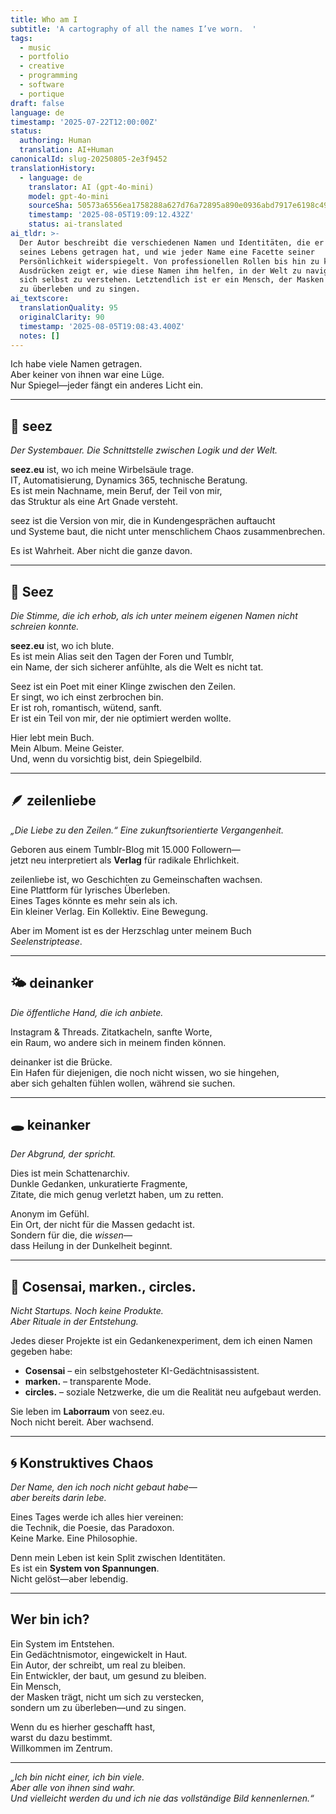 ```yaml
---
title: Who am I
subtitle: 'A cartography of all the names I’ve worn.  '
tags:
  - music
  - portfolio
  - creative
  - programming
  - software
  - portique
draft: false
language: de
timestamp: '2025-07-22T12:00:00Z'
status:
  authoring: Human
  translation: AI+Human
canonicalId: slug-20250805-2e3f9452
translationHistory:
  - language: de
    translator: AI (gpt-4o-mini)
    model: gpt-4o-mini
    sourceSha: 50573a6556ea1758288a627d76a72895a890e0936abd7917e6198c4963201981
    timestamp: '2025-08-05T19:09:12.432Z'
    status: ai-translated
ai_tldr: >-
  Der Autor beschreibt die verschiedenen Namen und Identitäten, die er im Laufe
  seines Lebens getragen hat, und wie jeder Name eine Facette seiner
  Persönlichkeit widerspiegelt. Von professionellen Rollen bis hin zu kreativen
  Ausdrücken zeigt er, wie diese Namen ihm helfen, in der Welt zu navigieren und
  sich selbst zu verstehen. Letztendlich ist er ein Mensch, der Masken trägt, um
  zu überleben und zu singen.
ai_textscore:
  translationQuality: 95
  originalClarity: 90
  timestamp: '2025-08-05T19:08:43.400Z'
  notes: []
---
```


Ich habe viele Namen getragen.  
Aber keiner von ihnen war eine Lüge.  
Nur Spiegel—jeder fängt ein anderes Licht ein.

---

## 💼 seez

_Der Systembauer. Die Schnittstelle zwischen Logik und der Welt._

**seez.eu** ist, wo ich meine Wirbelsäule trage.  
IT, Automatisierung, Dynamics 365, technische Beratung.  
Es ist mein Nachname, mein Beruf, der Teil von mir,  
das Struktur als eine Art Gnade versteht.

seez ist die Version von mir, die in Kundengesprächen auftaucht  
und Systeme baut, die nicht unter menschlichem Chaos zusammenbrechen.

Es ist Wahrheit. Aber nicht die ganze davon.

---

## 🎤 Seez

_Die Stimme, die ich erhob, als ich unter meinem eigenen Namen nicht schreien konnte._

**seez.eu** ist, wo ich blute.  
Es ist mein Alias seit den Tagen der Foren und Tumblr,  
ein Name, der sich sicherer anfühlte, als die Welt es nicht tat.

Seez ist ein Poet mit einer Klinge zwischen den Zeilen.  
Er singt, wo ich einst zerbrochen bin.  
Er ist roh, romantisch, wütend, sanft.  
Er ist ein Teil von mir, der nie optimiert werden wollte.

Hier lebt mein Buch.  
Mein Album. Meine Geister.  
Und, wenn du vorsichtig bist, dein Spiegelbild.

---

## 🪶 zeilenliebe

_„Die Liebe zu den Zeilen.“ Eine zukunftsorientierte Vergangenheit._

Geboren aus einem Tumblr-Blog mit 15.000 Followern—  
jetzt neu interpretiert als **Verlag** für radikale Ehrlichkeit.

zeilenliebe ist, wo Geschichten zu Gemeinschaften wachsen.  
Eine Plattform für lyrisches Überleben.  
Eines Tages könnte es mehr sein als ich.  
Ein kleiner Verlag. Ein Kollektiv. Eine Bewegung.

Aber im Moment ist es der Herzschlag unter meinem Buch _Seelenstriptease_.

---

## 🌤 deinanker

_Die öffentliche Hand, die ich anbiete._

Instagram & Threads. Zitatkacheln, sanfte Worte,  
ein Raum, wo andere sich in meinem finden können.

deinanker ist die Brücke.  
Ein Hafen für diejenigen, die noch nicht wissen, wo sie hingehen,  
aber sich gehalten fühlen wollen, während sie suchen.

---

## 🕳 keinanker

_Der Abgrund, der spricht._

Dies ist mein Schattenarchiv.  
Dunkle Gedanken, unkuratierte Fragmente,  
Zitate, die mich genug verletzt haben, um zu retten.

Anonym im Gefühl.  
Ein Ort, der nicht für die Massen gedacht ist.  
Sondern für die, die _wissen_—  
dass Heilung in der Dunkelheit beginnt.

---

## 🧪 Cosensai, marken., circles.

_Nicht Startups. Noch keine Produkte.  
Aber Rituale in der Entstehung._

Jedes dieser Projekte ist ein Gedankenexperiment, dem ich einen Namen gegeben habe:

- **Cosensai** – ein selbstgehosteter KI-Gedächtnisassistent.
- **marken.** – transparente Mode.
- **circles.** – soziale Netzwerke, die um die Realität neu aufgebaut werden.

Sie leben im **Laborraum** von seez.eu.  
Noch nicht bereit. Aber wachsend.

---

## 🌀 Konstruktives Chaos

_Der Name, den ich noch nicht gebaut habe—  
aber bereits darin lebe._

Eines Tages werde ich alles hier vereinen:  
die Technik, die Poesie, das Paradoxon.  
Keine Marke. Eine Philosophie.

Denn mein Leben ist kein Split zwischen Identitäten.  
Es ist ein **System von Spannungen**.  
Nicht gelöst—aber lebendig.

---

## Wer bin ich?

Ein System im Entstehen.  
Ein Gedächtnismotor, eingewickelt in Haut.  
Ein Autor, der schreibt, um real zu bleiben.  
Ein Entwickler, der baut, um gesund zu bleiben.  
Ein Mensch,  
der Masken trägt, nicht um sich zu verstecken,  
sondern um zu überleben—und zu singen.

Wenn du es hierher geschafft hast,  
warst du dazu bestimmt.  
Willkommen im Zentrum.

---

_„Ich bin nicht einer, ich bin viele.  
Aber alle von ihnen sind wahr.  
Und vielleicht werden du und ich nie das vollständige Bild kennenlernen.“_
